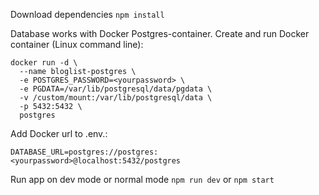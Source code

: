 Download dependencies
`npm install`

Database works with Docker Postgres-container.
Create and run Docker container (Linux command line):
```
docker run -d \
  --name bloglist-postgres \
  -e POSTGRES_PASSWORD=<yourpassword> \
  -e PGDATA=/var/lib/postgresql/data/pgdata \
  -v /custom/mount:/var/lib/postgresql/data \
  -p 5432:5432 \
  postgres
  ```
  Add Docker url to .env.:
  ```
  DATABASE_URL=postgres://postgres:<yourpassword>@localhost:5432/postgres
  ```

Run app on dev mode or normal mode
`npm run dev` or `npm start`
